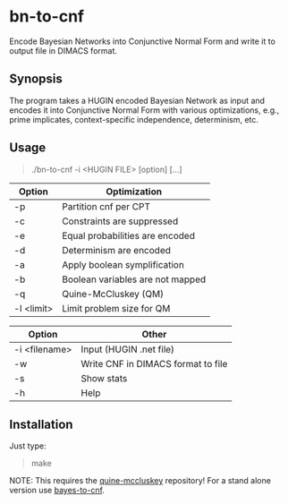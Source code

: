 # bn-to-cnf
Encode Bayesian Networks into Conjunctive Normal Form and write it to output file in DIMACS format.

## Synopsis
The program takes a HUGIN encoded Bayesian Network as input and encodes it into Conjunctive Normal Form with various optimizations, e.g., prime implicates, context-specific independence, determinism, etc.

## Usage
  > ./bn-to-cnf -i \<HUGIN FILE\> [option] [...]

| Option | Optimization |
| --- |--- |
| -p| Partition cnf per CPT|
| -c| Constraints are suppressed|
| -e| Equal probabilities are encoded|
| -d| Determinism are encoded|
| -a| Apply boolean symplification|
| -b| Boolean variables are not mapped|
| -q| Quine-McCluskey (QM)|
| -l \<limit\>| Limit problem size for QM|

| Option | Other |
| --- | --- |
| -i \<filename\>| Input (HUGIN .net file)|
| -w| Write CNF in DIMACS format to file|
| -s| Show stats|
| -h| Help|

## Installation

Just type:
> make

NOTE: This requires the [quine-mccluskey](https://github.com/gisodal/quine-mccluskey) repository! For a stand alone version use [bayes-to-cnf](https://github.com/gisodal/bayes-to-cnf).


